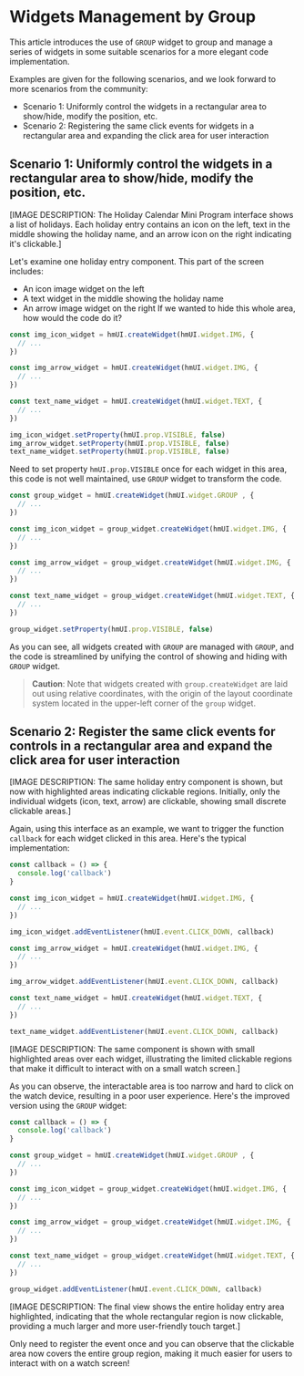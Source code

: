 # Widgets Management by Group

This article introduces the use of `GROUP` widget to group and manage a series of widgets in some suitable scenarios for a more elegant code implementation.

Examples are given for the following scenarios, and we look forward to more scenarios from the community:

* Scenario 1: Uniformly control the widgets in a rectangular area to show/hide, modify the position, etc.
* Scenario 2: Registering the same click events for widgets in a rectangular area and expanding the click area for user interaction

## Scenario 1: Uniformly control the widgets in a rectangular area to show/hide, modify the position, etc.

[IMAGE DESCRIPTION: The Holiday Calendar Mini Program interface shows a list of holidays. Each holiday entry contains an icon on the left, text in the middle showing the holiday name, and an arrow icon on the right indicating it's clickable.]

Let's examine one holiday entry component. This part of the screen includes:
- An icon image widget on the left
- A text widget in the middle showing the holiday name
- An arrow image widget on the right
If we wanted to hide this whole area, how would the code do it?

```js
const img_icon_widget = hmUI.createWidget(hmUI.widget.IMG, {
  // ...
})

const img_arrow_widget = hmUI.createWidget(hmUI.widget.IMG, {
  // ...
})

const text_name_widget = hmUI.createWidget(hmUI.widget.TEXT, {
  // ...
})

img_icon_widget.setProperty(hmUI.prop.VISIBLE, false)
img_arrow_widget.setProperty(hmUI.prop.VISIBLE, false)
text_name_widget.setProperty(hmUI.prop.VISIBLE, false)
```

Need to set property `hmUI.prop.VISIBLE` once for each widget in this area, this code is not well maintained, use `GROUP` widget to transform the code.

```js
const group_widget = hmUI.createWidget(hmUI.widget.GROUP , {
  // ...
})

const img_icon_widget = group_widget.createWidget(hmUI.widget.IMG, {
  // ...
})

const img_arrow_widget = group_widget.createWidget(hmUI.widget.IMG, {
  // ...
})

const text_name_widget = group_widget.createWidget(hmUI.widget.TEXT, {
  // ...
})

group_widget.setProperty(hmUI.prop.VISIBLE, false)
```

As you can see, all widgets created with `GROUP` are managed with `GROUP`, and the code is streamlined by unifying the control of showing and hiding with `GROUP` widget.

> **Caution**: Note that widgets created with `group.createWidget` are laid out using relative coordinates, with the origin of the layout coordinate system located in the upper-left corner of the `group` widget.

## Scenario 2: Register the same click events for controls in a rectangular area and expand the click area for user interaction

[IMAGE DESCRIPTION: The same holiday entry component is shown, but now with highlighted areas indicating clickable regions. Initially, only the individual widgets (icon, text, arrow) are clickable, showing small discrete clickable areas.]

Again, using this interface as an example, we want to trigger the function `callback` for each widget clicked in this area. Here's the typical implementation:

```js
const callback = () => {
  console.log('callback')
}

const img_icon_widget = hmUI.createWidget(hmUI.widget.IMG, {
  // ...
})

img_icon_widget.addEventListener(hmUI.event.CLICK_DOWN, callback)

const img_arrow_widget = hmUI.createWidget(hmUI.widget.IMG, {
  // ...
})

img_arrow_widget.addEventListener(hmUI.event.CLICK_DOWN, callback)

const text_name_widget = hmUI.createWidget(hmUI.widget.TEXT, {
  // ...
})

text_name_widget.addEventListener(hmUI.event.CLICK_DOWN, callback)
```

[IMAGE DESCRIPTION: The same component is shown with small highlighted areas over each widget, illustrating the limited clickable regions that make it difficult to interact with on a small watch screen.]

As you can observe, the interactable area is too narrow and hard to click on the watch device, resulting in a poor user experience. Here's the improved version using the `GROUP` widget:

```js
const callback = () => {
  console.log('callback')
}

const group_widget = hmUI.createWidget(hmUI.widget.GROUP , {
  // ...
})

const img_icon_widget = group_widget.createWidget(hmUI.widget.IMG, {
  // ...
})

const img_arrow_widget = group_widget.createWidget(hmUI.widget.IMG, {
  // ...
})

const text_name_widget = group_widget.createWidget(hmUI.widget.TEXT, {
  // ...
})

group_widget.addEventListener(hmUI.event.CLICK_DOWN, callback)
```

[IMAGE DESCRIPTION: The final view shows the entire holiday entry area highlighted, indicating that the whole rectangular region is now clickable, providing a much larger and more user-friendly touch target.]

Only need to register the event once and you can observe that the clickable area now covers the entire group region, making it much easier for users to interact with on a watch screen!